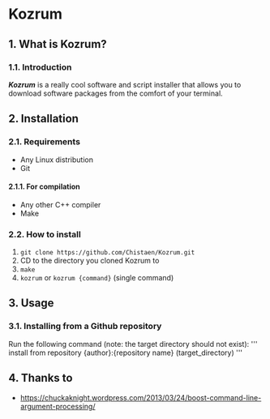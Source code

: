 # Kozrum
## 1. What is Kozrum?
### 1.1. Introduction
***Kozrum*** is a really cool software and script installer that allows you to download software packages from the comfort of your terminal.

## 2. Installation
### 2.1. Requirements
* Any Linux distribution
* Git

#### 2.1.1. For compilation
* Any other C++ compiler
* Make

### 2.2. How to install
1. `git clone https://github.com/Chistaen/Kozrum.git`
2. CD to the directory you cloned Kozrum to
3. `make`
4. `kozrum` or `kozrum {command}` (single command)

## 3. Usage
### 3.1. Installing from a Github repository
Run the following command (note: the target directory should not exist):
'''
install from repository {author}:{repository name} (target_directory)
'''

## 4. Thanks to
* https://chuckaknight.wordpress.com/2013/03/24/boost-command-line-argument-processing/